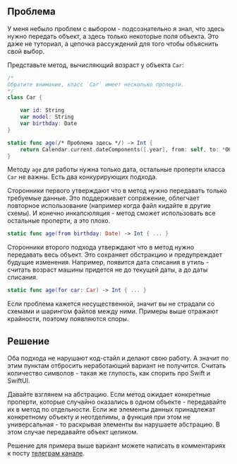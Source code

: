 ## Проблема

У меня небыло проблем с выбором - подсознательно я знал, что здесь нужно передать объект, а здесь только некоторые поля объекта. Это даже не туториал, а цепочка рассуждений для того чтобы объяснить свой выбор.

Представьте метод, вычисляющий возраст у объекта `Car`:

```swift
/*
Обратите внимание, класс `Car` имеет несколько проперти.
*/
class Car {

    var id: String
    var model: String
    var birthday: Date
}

static func age(/* Проблема здесь */) -> Int {
    return Calendar.current.dateComponents([.year], from: self, to: *Объект даты*).year!
}
```

Методу `age` для работы нужна только дата, остальные проперти класса `Car` не важны. Есть два конкурирующих подхода.

Сторонники первого утверждают что в метод нужно передавать только требуемые данные. Это поддерживает сопряжение, облегчает повторное использование (например когда файл кидайте в другие схемы). И конечно инкапсюляция - метод сможет использовать все остальные проперти, а это плохо.

```swift
static func age(from birthday: Date) -> Int { ... }
```

Сторонники второго подхода утверждают что в метод нужно передавать весь объект. Это сохраняет обстракцию и предупреждает будущие изменения. Например, появится дата списания в утиль - считать возраст машины придется не до текущей даты, а до даты списания.

```swift
static func age(for car: Car) -> Int { ... }
```

Если проблема кажется несущественной, значит вы не страдали со схемами и шарингом файлов между ними. Примеры выше отражают крайности, поэтому появляются споры.

## Решение

Оба подхода не нарушают код-стайл и делают свою работу. А значит по этим пунктам отбросить неработающий вариант не получится. Считать количество символов - такая же глупость, как спорить про Swift и SwiftUI.

Давайте взглянем на абстрацию. Если метод ожидает конкретные проперти, которые случайно оказались в одном объекте - передавайте их в метод по отдельности. Если же элементы данных принадлежат конкретному объекту и неотделимы, а функция при этом не универсальная - то раскрывая элементы вы нарушаете абстрацию. В этом случае передавайте объект целиком.

Решение для примера выше вариант можете написать в комментариях к посту [телеграм канале](https://t.me/sparrowcode/43).
